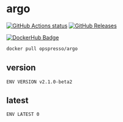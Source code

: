 # argo

[![GitHub Actions status](https://github.com/opspresso/argo/workflows/Build-Push/badge.svg)](https://github.com/opspresso/argo/actions)
[![GitHub Releases](https://img.shields.io/github/release/opspresso/argo.svg)](https://github.com/opspresso/argo/releases)

[![DockerHub Badge](http://dockeri.co/image/opspresso/argo)](https://hub.docker.com/r/opspresso/argo/)

```bash
docker pull opspresso/argo
```

## version

```
ENV VERSION v2.1.0-beta2
```

## latest

```
ENV LATEST 0
```
